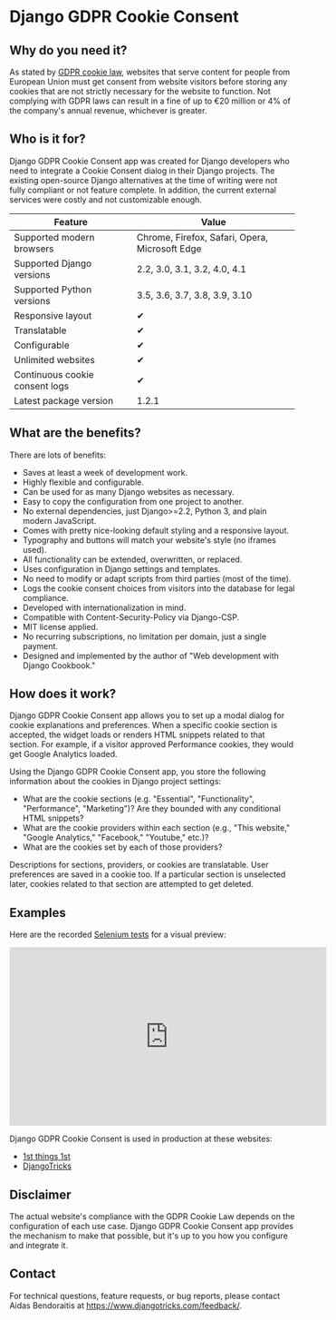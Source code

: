 # Django GDPR Cookie Consent

## Why do you need it?

As stated by [GDPR cookie law](https://gdpr.eu/cookies/), websites that serve content for people from European Union must get consent from website visitors before storing any cookies that are not strictly necessary for the website to function. Not complying with GDPR laws can result in a fine of up to €20 million or 4% of the company's annual revenue, whichever is greater.

## Who is it for?

Django GDPR Cookie Consent app was created for Django developers who need to integrate a Cookie Consent dialog in their Django projects. The existing open-source Django alternatives at the time of writing were not fully compliant or not feature complete. In addition, the current external services were costly and not customizable enough.

| Feature                        | Value                                          |
|--------------------------------|------------------------------------------------|
| Supported modern browsers      | Chrome, Firefox, Safari, Opera, Microsoft Edge |
| Supported Django versions      | 2.2, 3.0, 3.1, 3.2, 4.0, 4.1                         |
| Supported Python versions      | 3.5, 3.6, 3.7, 3.8, 3.9, 3.10                             |
| Responsive layout              | ✔︎                                              |
| Translatable                   | ✔︎                                              |
| Configurable                   | ✔︎                                              |
| Unlimited websites             | ✔︎                                              |
| Continuous cookie consent logs | ✔︎                                              |
| Latest package version         | 1.2.1                                          |

## What are the benefits?

There are lots of benefits:

- Saves at least a week of development work.
- Highly flexible and configurable.
- Can be used for as many Django websites as necessary.
- Easy to copy the configuration from one project to another.
- No external dependencies, just Django>=2.2, Python 3, and plain modern JavaScript.
- Comes with pretty nice-looking default styling and a responsive layout.
- Typography and buttons will match your website's style (no iframes used).
- All functionality can be extended, overwritten, or replaced.
- Uses configuration in Django settings and templates.
- No need to modify or adapt scripts from third parties (most of the time).
- Logs the cookie consent choices from visitors into the database for legal compliance.
- Developed with internationalization in mind.
- Compatible with Content-Security-Policy via Django-CSP.
- MIT license applied.
- No recurring subscriptions, no limitation per domain, just a single payment.
- Designed and implemented by the author of "Web development with Django Cookbook."

## How does it work?

Django GDPR Cookie Consent app allows you to set up a modal dialog for cookie explanations and preferences. When a specific cookie section is accepted, the widget loads or renders HTML snippets related to that section. For example, if a visitor approved Performance cookies, they would get Google Analytics loaded.

Using the Django GDPR Cookie Consent app, you store the following information about the cookies in Django project settings:

- What are the cookie sections (e.g. "Essential", "Functionality", "Performance", "Marketing")? Are they bounded with any conditional HTML snippets?
- What are the cookie providers within each section (e.g., "This website," "Google Analytics," "Facebook," "Youtube," etc.)?
- What are the cookies set by each of those providers?

Descriptions for sections, providers, or cookies are translatable. User preferences are saved in a cookie too. If a particular section is unselected later, cookies related to that section are attempted to get deleted.

## Examples

Here are the recorded [Selenium tests](https://github.com/archatas/django-gdpr-cookie-consent-demo-project) for a visual preview:

<iframe width="560" height="315" src="https://www.youtube-nocookie.com/embed/nSCdNCHQKUY" title="YouTube video player" frameborder="0" allow="accelerometer; autoplay; clipboard-write; encrypted-media; gyroscope; picture-in-picture" allowfullscreen></iframe>

Django GDPR Cookie Consent is used in production at these websites:

- [1st things 1st](https://www.1st-things-1st.com)
- [DjangoTricks](https://www.djangotricks.com)

## Disclaimer

The actual website's compliance with the GDPR Cookie Law depends on the configuration of each use case. Django GDPR Cookie Consent app provides the mechanism to make that possible, but it's up to you how you configure and integrate it.

## Contact

For technical questions, feature requests, or bug reports, please contact Aidas Bendoraitis at <https://www.djangotricks.com/feedback/>.
